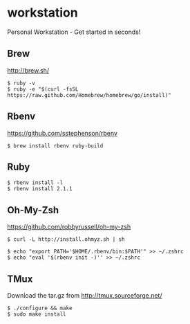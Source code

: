 workstation
===========

Personal Workstation - Get started in seconds!

Brew
----

http://brew.sh/

	$ ruby -v
	$ ruby -e "$(curl -fsSL https://raw.github.com/Homebrew/homebrew/go/install)"

Rbenv
----

https://github.com/sstephenson/rbenv

	$ brew install rbenv ruby-build

Ruby
----

	$ rbenv install -l
	$ rbenv install 2.1.1

Oh-My-Zsh
---------

https://github.com/robbyrussell/oh-my-zsh

	$ curl -L http://install.ohmyz.sh | sh

	$ echo "export PATH='$HOME/.rbenv/bin:$PATH'" >> ~/.zshrc
	$ echo "eval '$(rbenv init -)'' >> ~/.zshrc

TMux
----

Download the tar.gz from http://tmux.sourceforge.net/

	$ ./configure && make
	$ sudo make install
